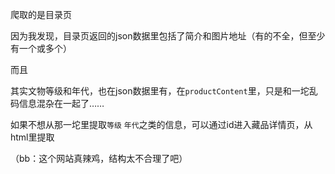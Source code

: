 爬取的是目录页

因为我发现，目录页返回的json数据里包括了简介和图片地址（有的不全，但至少有一个或多个）

而且

其实文物等级和年代，也在json数据里有，在`productContent`里，只是和一坨乱码信息混杂在一起了……

如果不想从那一坨里提取`等级` `年代`之类的信息，可以通过id进入藏品详情页，从html里提取

（bb：这个网站真辣鸡，结构太不合理了吧）